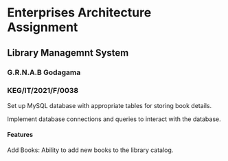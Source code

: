 #  Enterprises Architecture Assignment

## Library Managemnt System

### G.R.N.A.B Godagama
### KEG/IT/2021/F/0038
Set up MySQL database with appropriate tables for storing book details.

Implement database connections and queries to interact with the database.

#### Features

Add Books: Ability to add new books to the library catalog.


